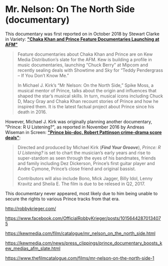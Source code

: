 
# Mr. Nelson: On The North Side (documentary)

This documentary was first reported on in October 2018 by Stewart Clarke in Variety: [**"Chaka Khan and Prince Feature Documentaries Launching at AFM"**](https://variety.com/2018/film/news/chaka-khan-prince-documentaries-launch-afm-1203006870/)

 > Feature documentaries about Chaka Khan and Prince are on Kew Media Distribution’s slate for the AFM. Kew is building a profile in music documentaries, launching “Chuck Berry” at Mipcom and recently sealing deals with Showtime and Sky for “Teddy Pendergrass – If You Don’t Know Me.”
 >
 > In Michael J. Kirk’s “Mr Nelson: On the North Side,” Spike Moss, a musical mentor of Prince, talks about the origin and influences that shaped the star’s musical skills. In turn, musical icons including Chuck D, Macy Gray and Chaka Khan recount stories of Prince and how he inspired them. It is the latest factual project about Prince since his death in 2016.

However, Michael J. Kirk was originally planning another documentary, "Prince: R U Listening?", as reported in November 2016 by Andreas Wiseman in Screen: [**"Prince bio-doc, Robert Pattinson crime-drama score deals"**](https://www.screendaily.com/news/distribution/prince-doc-biopic-robert-pattinson-crime-drama-score-deals/5111737.article):

 > Directed and produced by Michael Kirk (***Find Your Groove***), *Prince: R U Listening?* is set to chart the musician’s early years and rise to super-stardom as seen through the eyes of his bandmates, friends and family including Dez Dickerson, Prince’s first guitar player and Andre Cymone, Prince’s close friend and original bassist.
 >
 > Contributors will also include Bono, Mick Jagger, Billy Idol, Lenny Kravitz and Sheila E. The film is due to be relesed in Q2, 2017.
 
This documentary never appeared, most likely due to him being unable to secure the rights to various Prince tracks from that era.



http://robbykrieger.com/

https://www.facebook.com/OfficialRobbyKrieger/posts/10156442870134075

https://kewmedia.com/film/catalogue/mr_nelson_on_the_north_side.html

https://kewmedia.com/news/press_clippings/prince_documentary_boosts_kew_medias_afm_slate.html

https://www.thefilmcatalogue.com/films/mr-nelson-on-the-north-side-1

